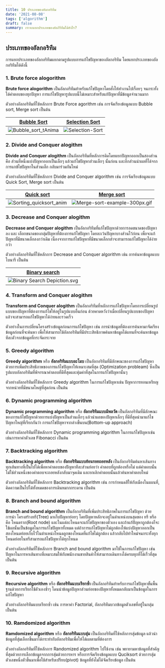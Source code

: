 ```yaml
---
title: 10 ประเภทของอัลกอริทึม
date: '2021-08-08'
tags: ['algorithm']
draft: false
summary: เราจะแยกประเภทของอัลกิรึทึมได้ยังไร?
---
```


## ประเภทของอัลกอริทึม

การแยกประเภทของอัลกอริทึมแยกตามรูปแบบการแก้ไขปัญหาของอัลกอริทึม โดยแยกประเภทของอัลกอริทึมได้ดังนี้

### 1. Brute force alogorithm

**Brute force alogorithm**
เป็นอัลกอริทึมสำหรับแก้ไขปัญหาโดยสั่งให้ทำงานไปเรื่อยๆ จนกระทั้งได้คำตอบของทุกปัญหา การแก้ไขปัญหารูปแบบนี้ไม่เหมาะสำหรับแก้ปัญหาที่มีข้อมูลจำนวนมาก

ตัวอย่างอัลกอริทึมที่ใช้หลักการ Brute Force agorithm เช่น การจัดเรียงข้อมูลแบบ Bubble sort, Merge sort เป็นต้น

| [Bubble Sort](https://en.wikipedia.org/wiki/Bubble_sort)                                                  | [Selection Sort](https://en.wikipedia.org/wiki/Selection_sort)                                      |
| --------------------------------------------------------------------------------------------------------- | --------------------------------------------------------------------------------------------------- |
| ![ฺBubble_sort_tAnima](https://upload.wikimedia.org/wikipedia/commons/c/c8/Bubble-sort-example-300px.gif) | ![Selection-Sort](https://upload.wikimedia.org/wikipedia/commons/9/94/Selection-Sort-Animation.gif) |

### 2. Divide and Conquer alogithm

**Divide and Conquer alogithm**
เป็นอัลกอริทึมที่หลักการคิดโดยแยกปัญหาออกเป็นสองส่วน คือ ส่วนที่หนึ่งแบ่งปัญหาออกเป็นเล็กๆ แล้วแก้ไขปัญหาส่วนเล็กๆ นั้นก่อน และอีกส่วนนำผลที่ได้จากการแกข้ไขปัญหาในส่วนเล็ก กลับมาร่วมกันใหม่

ตัวอย่างอัลกอริทึมที่ใช้หลักการ Divide and Conquer algorithm เช่น การจัดเรียงข้อมูลแบบ Quick Sort, Merge sort เป็นต้น

| [Quick sort](https://en.wikipedia.org/wiki/Quicksort)                                                     | [Merge sort](https://en.wikipedia.org/wiki/Merge_sort)                                                            |
| --------------------------------------------------------------------------------------------------------- | ----------------------------------------------------------------------------------------------------------------- |
| ![Sorting_quicksort_anim](https://upload.wikimedia.org/wikipedia/commons/6/6a/Sorting_quicksort_anim.gif) | ![Merge-sort-example-300px.gif](https://upload.wikimedia.org/wikipedia/commons/c/cc/Merge-sort-example-300px.gif) |

### 3. Decrease and Conquer alogithm

**Decrease and Conquer alogithm**
เป็นอัลกอริทึมที่แก้ไขปัญหาด้วยการลดขนาดของปัญหาลง และ เลือกขนาดของกลุ่มปัญหาที่ต้องการแก้ไขปัญหา โดยละเว้นปัญหาบางส่วนไว้ก่อน เพื่อจะแก้ปัญหาที่มีขนาดเล็กลงกว่าเดิม เนื่องจากการแก้ไขปัญหาที่มีขนาดเล็กกส่าจะสามารถแก้ไขปัญหาได้ง่ายกว่า

ตัวอย่างอัลกอริทึมที่ใช้หลักการ Decrease and Conquer algorithm เช่น การค้นหาข้อมูลแบบไบนารี เป็นต้น

| [Binary search](https://en.wikipedia.org/wiki/Binary_search_algorithm)
| --------------------------------------------------------------------------------------------------------- |
| ![Binary Search Depiction.svg](https://upload.wikimedia.org/wikipedia/commons/8/83/Binary_Search_Depiction.svg) |

### 4. Transform and Conquer alogithm

**Transform and Conquer alogithm**
เป็นอัลกอริทึมที่หลักการแก้ไขปัญหาโดยการเปลี่ยนรูปแบบของปัญหาที่ต้องการแก้ไขให้อยู่ในรูปแบบอื่นก่อน ด้วยคาดหวังว่าเมื่อเปลี่ยนรูปแบบของปัญหาแล้วจะสามารถแก้ไขปัญหาได้ง่ายและรวดเร็ว

ตัวอย่างในการเปลี่ยนโครงสร้างข้อมูลก่อนการแก้ไขปัญหา เช่น การนำข้อมูลที่ต้องการค้นหามาจัดเรียงข้อมูลก่อนที่จะค้นหา เพื่อให้สามารถใช้อัลกอริทึมที่มีประะสิทธิภาพค้นหาข้อมูลได้แทนที่จะค้นหาข้อมูลทีละตัวจากข้อมูลที่กระจัดกระจาย

### 5. Greedy algorithm

**Greedy algorithm** หรือ **อัลกอริทึมแบบละโมบ**
เป็นอัลกอริทึมที่มีลักษณะของการแก้ไขปัญหาด้วยการเพิ่มประสิทธิภาพของการแก้ไขปัญหาให้เหมาะสมที่สุด (Optimization probleam) ซึ่งเป็นรูปแบบอัลกอริทึมที่พิจารณาคำตอบที่ดีที่สุดและคุ้มค่าที่สุดในการแก้ไขปัญหานั้นๆ

ตัวอย่างอัลกอริทึมที่ใช้หลักการ Greedy algorithm ในการแก้ไขปัญหาเช่น ปัญหาการทอนเหรียญจากหน่วยที่มีขนาดใหญ่ที่สุดก่อน เป็นต้น

### 6. Dynamic programming algorithm

**Dynamic programming algorithm** หรือ **อัลกอริทึมแบบมีพลวัต**
เป็นอัลกอริทึมที่มีลักษณะของการแก้ไขปัญหาด้วยการแบ่งปัญหาเป็นส่วนเล็กๆ แล้วนำผลของปัญหาเล็กๆ ที่ดีที่สุดนำมาแก้ไขปัญหาใหญ่ที่เรียกกันว่า การแก้ไขปัญหาจากล่างขึ้นบน(Bottom-up approach)

ตัวอย่างอัลกอริทึมที่ใช้หลักการ Dynamic programming algorithm ในการแก้ไขปัญหาเช่น เช่นการหาค่าตัวเลข Fibonacci เป็นต้น

### 7. Backtracking algorithm

**Backtracking algorithm** หรือ **อัลกอริทึมแบบย้อนรอยถอยหลัง**
เป็นอัลกอริทึมค้นหาเส้นทางทุกเส้นทางที่เป็นไปได้เพื่อหาคำตอบของปัญหาทีละส่วนย่อยว่า คำตอบที่ถูกต้องหรือไม่ แต่คำตอบนั้นไม่ใช่ส่วนหนึ่งของคำตอบจะถอยหลังกลับมาจุดเดิม และยกเลิกคำตอบนั้นแล้วค้นหาคำตอบใหม่

ตัวอย่างอัลกอริทึมที่ใช้หลักการ Backtracking algorithm เช่น การกำหนดสีให้กับเมืองในแผนที่, คิดความเป็นไปได้ทั้งหมดของการเดินหมากกระดาน เป็นต้น

### 8. Branch and bound algorithm

**Branch and bound algorithm**
เป็นอัลกอริทึมที่เพิ่มประสิทธิภาพในการแก้ไขปัญหา ด้วยการนำ โครงสร้างทรี(Tree) มาเก็บปัญหาย่อยๆ โดยปัญหาหลักจะอยู่ในตำแหน่งบนสุดของ ทรี หรือ คือ โหนดราก(Root node) และในแต่ละโหนดจะแก้ไขปัญหาของตัวเอง และถ้าแก้ปัญหาถูกต้องก็จะใช้ผลนั้นเป็นข้อมูลในการแก้ไขปัญหาทั้งหมด แต่ถ้าการแก้ไขปัญหาไม่ถูกต้องให้แบ่งปัญหาออกเป็นสองโหนดย่อยเก็บไว้ในตำแหน่งโหนดลูกของโหนดที่แก้ไขไม่ถูกต้อง แล้วกลับไปทำใหม่จนกระทั้งทุกโหนดย่อยในทรีสามารถแก้ไขปัญหาได้ทุกโหนด

ตัวอย่างอัลกอริทึมที่ใช้หลักการ Branch and bound algorithm มาใช้ในการแก้ไขปัญหา เช่น ปัญหาในการหาเส้นทางที่เหมาะสมให้กับพนักงานขายสินค้าให้สามารถเดินทางได้ครบทุกที่ได้เร็วที่สุด เป็นต้น

### 9. Recursive algorithm

**Recursive algorithm** หรือ **อัลกอริทึมแบบเรียกซ้ำ**
เป็นอัลกอริทึมสำหรับการแก้ไขปัญหาขั้นพื้นฐานด้วยการเรียกใช้ตัวเองซ้ำๆ โดนนำข้อมูลปัญหาส่วนย่อยของปัญหาทั้งหมดกลับมาเป็นข้อมูลในการแก้ไขปัญหา

ตัวอย่างอัลกอริทึมแบบเรียกซ้ำ เช่น การหาค่า Factorial, อัลกอริทึมบวกข้อมูลตัวเลขที่อยู้ในกลุ่มเป็นต้น

### 10. Ramdomized algorithm

**Ramdomized algorithm** หรือ **อัลกอริทึมแบบสุ่ม**
เป็นอัลกอริทึมที่ใช้หลักการสุ่มข้อมูล แล้วนำข้อมูลที่สุ่มเลือกขึ้นมาได้กระทำกับอัลกอริทึมเพื่อให้ได้ผลตามที่ต้องการ

ตัวอย่างอัลกอริทึมที่ใช้หลักการ Randomized algorithm ไปใช้งาน เช่น พยายามหาข้อมูลที่สำคัญที่สุดด้วยการเลือกข้อมูลจากการสุ่มด้วยการหาร หรือการจัดเรียงข้อมูลแบบ Quciksort ด้วยการสุ่มตัวเลขหนึ่งตัวขึ้นมาเพื่อใช้สำหรับเปรียบ(pivot) ข้อมูลที่ยังไม่ได้จัดเรียงข้อมูล เป็นต้น
